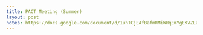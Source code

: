 ```yaml
---
title: PACT Meeting (Summer)
layout: post
notes: https://docs.google.com/document/d/1uhTCjEAfBafmRMiWHqEmYgEKVZLz-eQ-M8gejYb6e7o/preview
---
```


